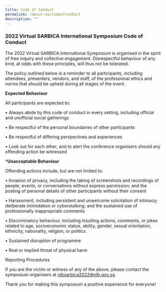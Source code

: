 ```yaml
---
title: Code of Conduct
permalink: /about-us/codeofconduct
description: ""
---
```

### 2022 Virtual SARBICA International Symposium Code of Conduct

The 2022 Virtual SARBICA International Symposium is organised in the spirit of free inquiry and collective engagement. Disrespectful behaviour of any kind, at odds with these principles, will thus not be tolerated.

The policy outlined below is a reminder to all participants, including attendees, presenters, vendors, and staff, of the professional ethics and norms that should be upheld during all stages of the event.

**Expected Behaviour**

All participants are expected to:

• Always abide by this code of conduct in every setting, including official and unofficial social gatherings

• Be respectful of the personal boundaries of other participants

• Be respectful of differing perspectives and experiences

• Look out for each other, and to alert the conference organisers should any offending action be witnessed

***Unacceptable Behaviour**

Offending actions include, but are not limited to:

• Invasion of privacy, including the taking of screenshots and recordings of people, events, or conversations without express permission; and the posting of personal details of other participants without their consent

• Harassment, including persistent and unwelcome solicitation of intimacy; deliberate intimidation or cyberstalking; and the sustained use of professionally inappropriate comments

• Discriminatory behaviour, including insulting actions, comments, or jokes related to age, socioeconomic status, ability, gender, sexual orientation, ethnicity, nationality, religion, or politics

• Sustained disruption of programme

• Real or implied threat of physical harm

Reporting Procedures

If you are the victim or witness of any of the above, please contact the symposium organisers at nlbsarbica2022@nlb.gov.sg.

Thank you for making this symposium a positive experience for everyone!